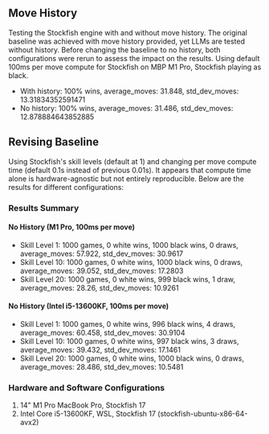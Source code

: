 ## Move History

Testing the Stockfish engine with and without move history. The original baseline was achieved with move history provided, yet LLMs are tested without history. Before changing the baseline to no history, both configurations were rerun to assess the impact on the results. Using default 100ms per move compute for Stockfish on MBP M1 Pro, Stockfish playing as black.

- With history: 100% wins, average_moves: 31.848, std_dev_moves: 13.31834352591471
- No history: 100% wins, average_moves: 31.486, std_dev_moves: 12.878884643852885

## Revising Baseline

Using Stockfish's skill levels (default at 1) and changing per move compute time (default 0.1s instead of previous 0.01s). It appears that compute time alone is hardware-agnostic but not entirely reproducible. Below are the results for different configurations:

### Results Summary

#### No History (M1 Pro, 100ms per move)
- Skill Level 1: 1000 games, 0 white wins, 1000 black wins, 0 draws, average_moves: 57.922, std_dev_moves: 30.9617
- Skill Level 10: 1000 games, 0 white wins, 1000 black wins, 0 draws, average_moves: 39.052, std_dev_moves: 17.2803
- Skill Level 20: 1000 games, 0 white wins, 999 black wins, 1 draw, average_moves: 28.26, std_dev_moves: 10.9261

#### No History (Intel i5-13600KF, 100ms per move)
- Skill Level 1: 1000 games, 0 white wins, 996 black wins, 4 draws, average_moves: 60.458, std_dev_moves: 30.9104
- Skill Level 10: 1000 games, 0 white wins, 997 black wins, 3 draws, average_moves: 39.432, std_dev_moves: 17.1461
- Skill Level 20: 1000 games, 0 white wins, 1000 black wins, 0 draws, average_moves: 28.486, std_dev_moves: 10.5481

### Hardware and Software Configurations
1. 14" M1 Pro MacBook Pro, Stockfish 17
2. Intel Core i5-13600KF, WSL, Stockfish 17 (stockfish-ubuntu-x86-64-avx2)